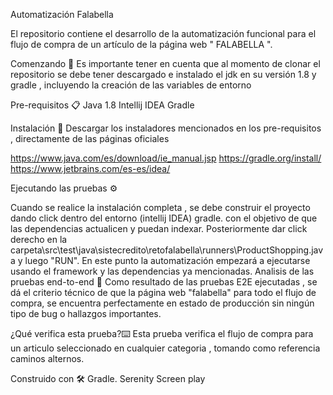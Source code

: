 Automatización Falabella

El repositorio contiene el desarrollo de la automatización funcional para el flujo de compra de un artículo de la página web " FALABELLA ".

Comenzando 🚀 Es importante tener en cuenta que al momento de clonar el repositorio se debe tener descargado e instalado el jdk en su versión 1.8 y gradle , incluyendo la creación de las variables de entorno

Pre-requisitos 📋 Java 1.8 Intellij IDEA Gradle

Instalación 🔧 Descargar los instaladores mencionados en los pre-requisitos , directamente de las páginas oficiales

https://www.java.com/es/download/ie_manual.jsp https://gradle.org/install/ https://www.jetbrains.com/es-es/idea/

Ejecutando las pruebas ⚙️

Cuando se realice la instalación completa , se debe construir el proyecto dando click dentro del entorno (intellij IDEA) gradle. con el objetivo de que las dependencias actualicen y puedan indexar. Posteriormente dar click derecho en la carpeta\src\test\java\sistecredito\retofalabella\runners\ProductShopping.java y luego "RUN". En este punto la automatización empezará a ejecutarse usando el framework y las dependencias ya mencionadas. Analisis de las pruebas end-to-end 🔩 Como resultado de las pruebas E2E ejecutadas , se dá el criterio técnico de que la página web "falabella" para todo el flujo de compra, se encuentra perfectamente en estado de producción sin ningún tipo de bug o hallazgos importantes.

¿Qué verifica esta prueba?⌨️ Esta prueba verifica el flujo de compra para un articulo seleccionado en cualquier categoria , tomando como referencia caminos alternos.

Construido con 🛠️ Gradle. Serenity Screen play